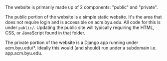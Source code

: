The website is primarily made up of 2 components: "public" and "private".

The public portion of the website is a simple static website. It's the area that
does not require login and is accessible on acm.byu.edu. All code for this is 
under `public/`. Updating the public site will typically requiring the HTML,
CSS, or JavaScript found in that folder.

The private portion of the website is a Django app running under acm.byu.edu/*.
Ideally this would (and should) run under a subdomain i.e. app.acm.byu.edu.
